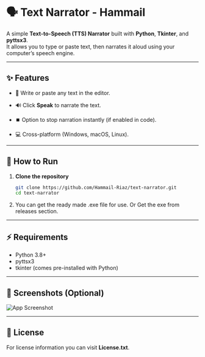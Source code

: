 # 🗣️ Text Narrator - Hammail

A simple **Text-to-Speech (TTS) Narrator** built with **Python**, **Tkinter**, and **pyttsx3**.  
It allows you to type or paste text, then narrates it aloud using your computer’s speech engine.  

---

## ✨ Features
- 📝 Write or paste any text in the editor.  
- 🔊 Click **Speak** to narrate the text.  
- ⏹️ Option to stop narration instantly (if enabled in code).  

- 💻 Cross-platform (Windows, macOS, Linux).  

---

## 🚀 How to Run

1. **Clone the repository**  
   ```bash
   git clone https://github.com/Hammail-Riaz/text-narrator.git
   cd text-narrator

2. You can get the ready made .exe file for use.
Or Get the exe from releases section.

---


## ⚡ Requirements
- Python 3.8+
- pyttsx3
- tkinter (comes pre-installed with Python)

---

## 🎨 Screenshots (Optional)
![App Screenshot](screenshot.png)

---

## 📜 License

For license information you can visit **License.txt**.

